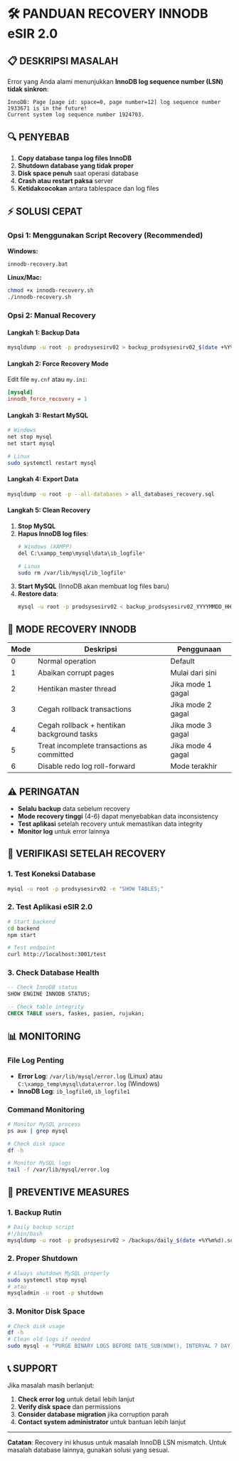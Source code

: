 # 🛠️ PANDUAN RECOVERY INNODB eSIR 2.0

## 📋 **DESKRIPSI MASALAH**

Error yang Anda alami menunjukkan **InnoDB log sequence number (LSN) tidak sinkron**:

```
InnoDB: Page [page id: space=0, page number=12] log sequence number 1933671 is in the future! 
Current system log sequence number 1924703.
```

## 🔍 **PENYEBAB**

1. **Copy database tanpa log files InnoDB**
2. **Shutdown database yang tidak proper**
3. **Disk space penuh** saat operasi database
4. **Crash atau restart paksa** server
5. **Ketidakcocokan** antara tablespace dan log files

## ⚡ **SOLUSI CEPAT**

### **Opsi 1: Menggunakan Script Recovery (Recommended)**

**Windows:**
```cmd
innodb-recovery.bat
```

**Linux/Mac:**
```bash
chmod +x innodb-recovery.sh
./innodb-recovery.sh
```

### **Opsi 2: Manual Recovery**

#### **Langkah 1: Backup Data**
```bash
mysqldump -u root -p prodsysesirv02 > backup_prodsysesirv02_$(date +%Y%m%d_%H%M%S).sql
```

#### **Langkah 2: Force Recovery Mode**
Edit file `my.cnf` atau `my.ini`:
```ini
[mysqld]
innodb_force_recovery = 1
```

#### **Langkah 3: Restart MySQL**
```bash
# Windows
net stop mysql
net start mysql

# Linux
sudo systemctl restart mysql
```

#### **Langkah 4: Export Data**
```bash
mysqldump -u root -p --all-databases > all_databases_recovery.sql
```

#### **Langkah 5: Clean Recovery**
1. **Stop MySQL**
2. **Hapus InnoDB log files**:
   ```bash
   # Windows (XAMPP)
   del C:\xampp_temp\mysql\data\ib_logfile*
   
   # Linux
   sudo rm /var/lib/mysql/ib_logfile*
   ```
3. **Start MySQL** (InnoDB akan membuat log files baru)
4. **Restore data**:
   ```bash
   mysql -u root -p prodsysesirv02 < backup_prodsysesirv02_YYYYMMDD_HHMMSS.sql
   ```

## 🔧 **MODE RECOVERY INNODB**

| Mode | Deskripsi | Penggunaan |
|------|-----------|------------|
| 0 | Normal operation | Default |
| 1 | Abaikan corrupt pages | Mulai dari sini |
| 2 | Hentikan master thread | Jika mode 1 gagal |
| 3 | Cegah rollback transactions | Jika mode 2 gagal |
| 4 | Cegah rollback + hentikan background tasks | Jika mode 3 gagal |
| 5 | Treat incomplete transactions as committed | Jika mode 4 gagal |
| 6 | Disable redo log roll-forward | Mode terakhir |

## ⚠️ **PERINGATAN**

- **Selalu backup** data sebelum recovery
- **Mode recovery tinggi** (4-6) dapat menyebabkan data inconsistency
- **Test aplikasi** setelah recovery untuk memastikan data integrity
- **Monitor log** untuk error lainnya

## 🚀 **VERIFIKASI SETELAH RECOVERY**

### **1. Test Koneksi Database**
```bash
mysql -u root -p prodsysesirv02 -e "SHOW TABLES;"
```

### **2. Test Aplikasi eSIR 2.0**
```bash
# Start backend
cd backend
npm start

# Test endpoint
curl http://localhost:3001/test
```

### **3. Check Database Health**
```sql
-- Check InnoDB status
SHOW ENGINE INNODB STATUS;

-- Check table integrity
CHECK TABLE users, faskes, pasien, rujukan;
```

## 📊 **MONITORING**

### **File Log Penting**
- **Error Log**: `/var/lib/mysql/error.log` (Linux) atau `C:\xampp_temp\mysql\data\error.log` (Windows)
- **InnoDB Log**: `ib_logfile0`, `ib_logfile1`

### **Command Monitoring**
```bash
# Monitor MySQL process
ps aux | grep mysql

# Check disk space
df -h

# Monitor MySQL logs
tail -f /var/lib/mysql/error.log
```

## 🔄 **PREVENTIVE MEASURES**

### **1. Backup Rutin**
```bash
# Daily backup script
#!/bin/bash
mysqldump -u root -p prodsysesirv02 > /backups/daily_$(date +%Y%m%d).sql
```

### **2. Proper Shutdown**
```bash
# Always shutdown MySQL properly
sudo systemctl stop mysql
# atau
mysqladmin -u root -p shutdown
```

### **3. Monitor Disk Space**
```bash
# Check disk usage
df -h
# Clean old logs if needed
sudo mysql -e "PURGE BINARY LOGS BEFORE DATE_SUB(NOW(), INTERVAL 7 DAY);"
```

## 📞 **SUPPORT**

Jika masalah masih berlanjut:

1. **Check error log** untuk detail lebih lanjut
2. **Verify disk space** dan permissions
3. **Consider database migration** jika corruption parah
4. **Contact system administrator** untuk bantuan lebih lanjut

---

**Catatan**: Recovery ini khusus untuk masalah InnoDB LSN mismatch. Untuk masalah database lainnya, gunakan solusi yang sesuai.

